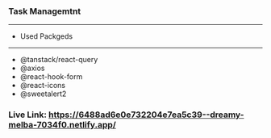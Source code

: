 ### Task Managemtnt

---

- Used Packgeds

---

- @tanstack/react-query
- @axios
- @react-hook-form
- @react-icons
- @sweetalert2

### Live Link: https://6488ad6e0e732204e7ea5c39--dreamy-melba-7034f0.netlify.app/
